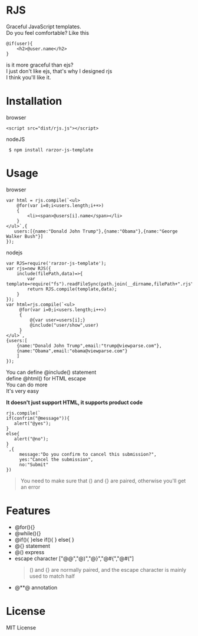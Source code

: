 # RJS
Graceful JavaScript templates.   
Do you feel comfortable? Like this
```
@if(user){
    <h2>@user.name</h2>
}
```
is it more graceful than ejs?  
I just don't like ejs, that's why I designed rjs  
I think you'll like it.   
# Installation

browser
```
<script src="dist/rjs.js"></script>
```

nodeJS
```
 $ npm install rarzor-js-template
```  
# Usage
browser
```
var html = rjs.compile(`<ul>
    @for(var i=0;i<users.length;i++>)
    {
        <li><span>@users[i].name</span></li>
    } 
</ul>`,{ 
   users:[{name:"Donald John Trump"},{name:"Obama"},{name:"George Walker Bush"}]
});

```
nodejs
```
var RJS=require('rarzor-js-template');
var rjs=new RJS({
    include(filePath,data)=>{
        var template=require("fs").readFileSync(path.join(__dirname,filePath+".rjs"),"utf8");
        return RJS.compile(template,data);
    }
});
var html=rjs.compile(`<ul>
     @for(var i=0;i<users.length;i++>)
     {
         @{var user=users[i];}
         @include("user/show",user)
     }
</ul>`,
{users:[
    {name:"Donald John Trump",email:"trump@viewparse.com"},
    {name:"Obama",email:"obama@viewparse.com"}
    ]
});
```
You can
define @include() statement   
define @html() for HTML escape    
You can do more    
It's very easy   


**It doesn't just support HTML, it supports product code**
```
rjs.compile(`
if(confrim("@message")){
   alert("@yes");
}
else{
   alert("@no");
}
`,{
     message:"Do you confirm to cancel this submission?",
     yes:"Cancel the submission",
     no:"Submit"
})
```
> You need to make sure that () and {} are paired, otherwise you'll get an error
# Features
 * @for(){} 
 * @while(){} 
 * @if(){ }else if(){ } else{ }
* @{} statement
* @() express
* escape character ["@@","@)","@}","@#{","@#("]
  > () and {} are normally paired, and the escape character is mainly used to match half
* @**@ annotation
# License
MIT License